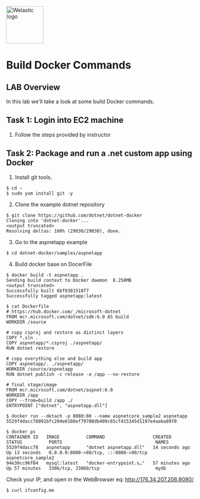 <img src="https://welastic.pl/wp-content/uploads/2021/10/logo-black.svg" alt="Welastic logo" width="100" align="left">
<br><br>
<br><br>
<br><br>

# Build Docker Commands

## LAB Overview

In this lab we'll take a look at some build Docker commands.

## Task 1: Login into EC2 machine

1. Follow the steps provided by instructor

## Task 2: Package and run a .net custom app using Docker

1. Install git tools.
```she
$ cd ~
$ sudo yum install git -y
```

2. Clone the example dotnet repository
```she
$ git clone https://github.com/dotnet/dotnet-docker
Cloning into 'dotnet-docker'...
<output truncated>
Resolving deltas: 100% (29030/29030), done.
```

3. Go to the aspnetapp example
```she
$ cd dotnet-docker/samples/aspnetapp
```

4. Build docker base on DocerFile

```she
$ docker build -t aspnetapp .
Sending build context to Docker daemon  8.258MB
<output truncated>
Successfully built 6bf0381518f7
Successfully tagged aspnetapp:latest
```

```she
$ cat Dockerfile
# https://hub.docker.com/_/microsoft-dotnet
FROM mcr.microsoft.com/dotnet/sdk:6.0 AS build
WORKDIR /source

# copy csproj and restore as distinct layers
COPY *.sln .
COPY aspnetapp/*.csproj ./aspnetapp/
RUN dotnet restore

# copy everything else and build app
COPY aspnetapp/. ./aspnetapp/
WORKDIR /source/aspnetapp
RUN dotnet publish -c release -o /app --no-restore

# final stage/image
FROM mcr.microsoft.com/dotnet/aspnet:6.0
WORKDIR /app
COPY --from=build /app ./
ENTRYPOINT ["dotnet", "aspnetapp.dll"]
```

```she
$ docker run --detach -p 8080:80 --name aspnetcore_sample2 aspnetapp
5529f4dacc78091bfc204e6180ef79708db409c65cf415345d1197e4aaba8970
```

```she
$ docker ps
CONTAINER ID   IMAGE          COMMAND                  CREATED          STATUS          PORTS                                   NAMES
5529f4dacc78   aspnetapp      "dotnet aspnetapp.dll"   14 seconds ago   Up 13 seconds   0.0.0.0:8080->80/tcp, :::8080->80/tcp   aspnetcore_sample2
94e30cc96f84   mysql:latest   "docker-entrypoint.s…"   57 minutes ago   Up 57 minutes   3306/tcp, 33060/tcp                     mydb
```

Check your IP, and open in the WebBrowser eq: http://176.34.207.206:8080/
```she
$ curl ifconfig.me
```
